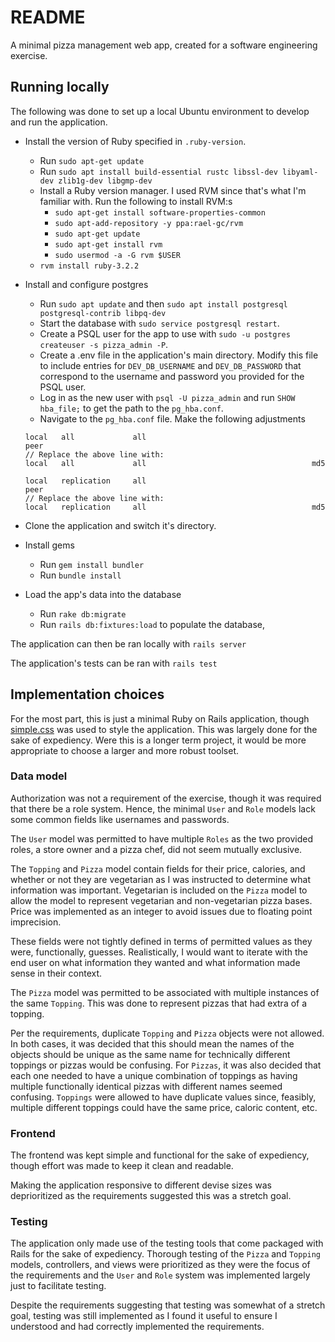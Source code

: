 # README

A minimal pizza management web app, created for a software engineering exercise.

## Running locally

The following was done to set up a local Ubuntu environment to develop and run the application.

- Install the version of Ruby specified in `.ruby-version`.
	- Run `sudo apt-get update`
	- Run `sudo apt install build-essential rustc libssl-dev libyaml-dev zlib1g-dev libgmp-dev`
	- Install a Ruby version manager. I used RVM since that's what I'm familiar with. Run the following to install RVM:s
		- `sudo apt-get install software-properties-common`
		-	`sudo apt-add-repository -y ppa:rael-gc/rvm`
		-	`sudo apt-get update`
		-	`sudo apt-get install rvm`
		- `sudo usermod -a -G rvm $USER`
	- `rvm install ruby-3.2.2`

- Install and configure postgres
	- Run `sudo apt update` and then `sudo apt install postgresql postgresql-contrib libpq-dev`
	- Start the database with `sudo service postgresql restart`.
	- Create a PSQL user for the app to use with `sudo -u postgres createuser -s pizza_admin -P`.
	- Create a .env file in the application's main directory. Modify this file to include entries for `DEV_DB_USERNAME` and `DEV_DB_PASSWORD` that correspond to the username and password you provided for the PSQL user.
	- Log in as the new user with `psql -U pizza_admin` and run `SHOW hba_file;` to get the path to the `pg_hba.conf`.
	- Navigate to the `pg_hba.conf` file. Make the following adjustments
	```
 	local   all             all                                     peer
 	// Replace the above line with:
	local   all             all                                     md5

	local   replication     all                                     peer
	// Replace the above line with:
	local   replication     all                                     md5
 	```
- Clone the application and switch it's directory.

- Install gems
	- Run `gem install bundler`
	- Run `bundle install`

- Load the app's data into the database
	- Run `rake db:migrate`
	- Run `rails db:fixtures:load` to populate the database,

The application can then be ran locally with
`rails server`

The application's tests can be ran with
`rails test`

## Implementation choices

For the most part, this is just a minimal Ruby on Rails application, though [simple.css](https://github.com/kevquirk/simple.css) was used to style the application. This was largely done for the sake of expediency. Were this is a longer term project, it would be more appropriate to choose a larger and more robust toolset.

### Data model

Authorization was not a requirement of the exercise, though it was required that there be a role system. Hence, the minimal `User` and `Role` models lack some common fields like usernames and passwords.

The `User` model was permitted to have multiple `Roles` as the two provided roles, a store owner and a pizza chef, did not seem mutually exclusive.

The `Topping` and `Pizza` model contain fields for their price, calories, and whether or not they are vegetarian as I was instructed to determine what information was important. Vegetarian is included on the `Pizza` model to allow the model to represent vegetarian and non-vegetarian pizza bases. Price was implemented as an integer to avoid issues due to floating point imprecision.

These fields were not tightly defined in terms of permitted values as they were, functionally, guesses. Realistically, I would want to iterate with the end user on what information they wanted and what information made sense in their context.

The `Pizza` model was permitted to be associated with multiple instances of the same `Topping`. This was done to represent pizzas that had extra of a topping.

Per the requirements, duplicate `Topping` and `Pizza` objects were not allowed. In both cases, it was decided that this should mean the names of the objects should be unique as the same name for technically different toppings or pizzas would be confusing. For `Pizzas`, it was also decided that each one needed to have a unique combination of toppings as having multiple functionally identical pizzas with different names seemed confusing. `Toppings` were allowed to have duplicate values since, feasibly, multiple different toppings could have the same price, caloric content, etc.

### Frontend

The frontend was kept simple and functional for the sake of expediency, though effort was made to keep it clean and readable.

Making the application responsive to different devise sizes was deprioritized as the requirements suggested this was a stretch goal.

### Testing

The application only made use of the testing tools that come packaged with Rails for the sake of expediency. Thorough testing of the `Pizza` and `Topping` models, controllers, and views were prioritized as they were the focus of the requirements and the `User` and `Role` system was implemented largely just to facilitate testing.

Despite the requirements suggesting that testing was somewhat of a stretch goal, testing was still implemented as I found it useful to ensure I understood and had correctly implemented the requirements.
